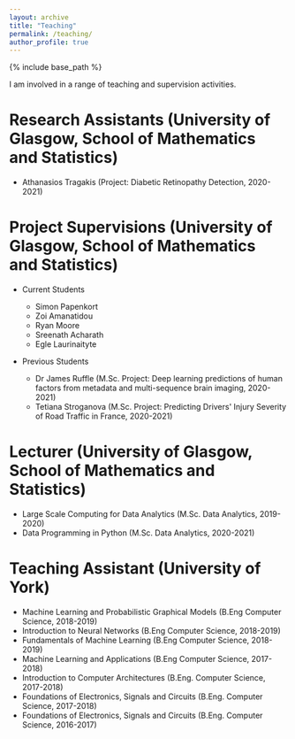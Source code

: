 ```yaml
---
layout: archive
title: "Teaching"
permalink: /teaching/
author_profile: true
---
```



{% include base_path %}

I am involved in a range of teaching and supervision activities.

Research Assistants (University of Glasgow, School of Mathematics and Statistics)
======

* Athanasios Tragakis (Project: Diabetic Retinopathy Detection, 2020-2021)



Project Supervisions (University of Glasgow, School of Mathematics and Statistics)
======

* Current Students
  * Simon Papenkort
  * Zoi Amanatidou
  * Ryan Moore
  * Sreenath Acharath
  * Egle Laurinaityte

* Previous Students
  * Dr James Ruffle (M.Sc. Project: Deep learning predictions of human factors from metadata and multi-sequence brain imaging, 2020-2021)
  * Tetiana Stroganova (M.Sc. Project: Predicting Drivers' Injury Severity of Road Traffic in France, 2020-2021)



Lecturer (University of Glasgow, School of Mathematics and Statistics)
======

* Large Scale Computing for Data Analytics (M.Sc. Data Analytics, 2019-2020)
* Data Programming in Python (M.Sc. Data Analytics, 2020-2021)



Teaching Assistant (University of York)
======

* Machine Learning and Probabilistic Graphical Models (B.Eng Computer Science, 2018-2019)
* Introduction to Neural Networks (B.Eng Computer Science, 2018-2019)
* Fundamentals of Machine Learning (B.Eng Computer Science, 2018-2019)
* Machine Learning and Applications (B.Eng Computer Science, 2017-2018)
* Introduction to Computer Architectures (B.Eng. Computer Science, 2017-2018)
* Foundations of Electronics, Signals and Circuits (B.Eng. Computer Science, 2017-2018)
* Foundations of Electronics, Signals and Circuits (B.Eng. Computer Science, 2016-2017)
